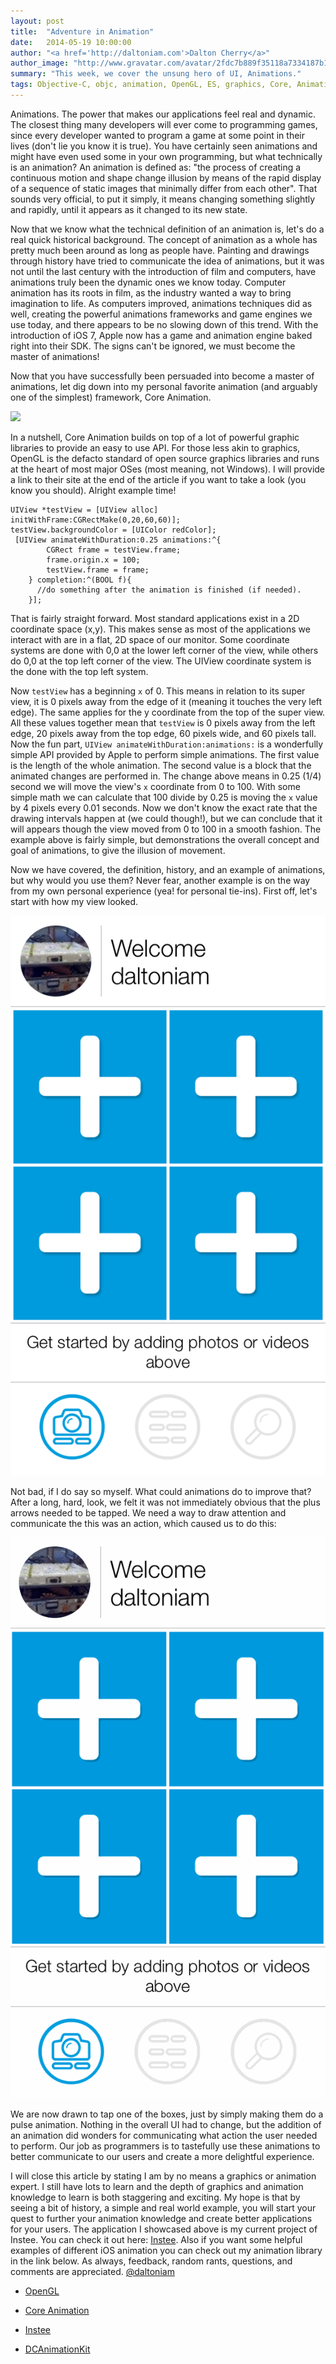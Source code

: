 ```yaml
---
layout: post
title:  "Adventure in Animation"
date:   2014-05-19 10:00:00
author: "<a href='http://daltoniam.com'>Dalton Cherry</a>"
author_image: "http://www.gravatar.com/avatar/2fdc7b889f35118a7334187b15c5b957.png?r=x&amp;s=320"
summary: "This week, we cover the unsung hero of UI, Animations."
tags: Objective-C, objc, animation, OpenGL, ES, graphics, Core, Animation
---
```


Animations. The power that makes our applications feel real and dynamic. The closest thing many developers will ever come to programming games, since every developer wanted to program a game at some point in their lives (don't lie you know it is true). You have certainly seen animations and might have even used some in your own programming, but what technically is an animation? An animation is defined as: "the process of creating a continuous motion and shape change illusion by means of the rapid display of a sequence of static images that minimally differ from each other". That sounds very official, to put it simply, it means changing something slightly and rapidly, until it appears as it changed to its new state.

Now that we know what the technical definition of an animation is, let's do a real quick historical background. The concept of animation as a whole has pretty much been around as long as people have. Painting and drawings through history have tried to communicate the idea of animations, but it was not until the last century with the introduction of film and computers, have animations truly been the dynamic ones we know today. Computer animation has its roots in film, as the industry wanted a way to bring imagination to life. As computers improved, animations techniques did as well, creating the powerful animations frameworks and game engines we use today, and there appears to be no slowing down of this trend. With the introduction of iOS 7, Apple now has a game and animation engine baked right into their SDK. The signs can't be ignored, we must become the master of animations!

Now that you have successfully been persuaded into become a master of animations, let dig down into my personal favorite animation (and arguably one of the simplest) framework, Core Animation.

![](https://developer.apple.com/library/mac/documentation/Cocoa/Conceptual/CoreAnimation_guide/Art/ca_architecture_2x.png)

In a nutshell, Core Animation builds on top of a lot of powerful graphic libraries to provide an easy to use API. For those less akin to graphics, OpenGL is the defacto standard of open source graphics libraries and runs at the heart of most major OSes (most meaning, not Windows). I will provide a link to their site at the end of the article if you want to take a look (you know you should). Alright example time!

```objc
UIView *testView = [UIView alloc] initWithFrame:CGRectMake(0,20,60,60)];
testView.backgroundColor = [UIColor redColor];
 [UIView animateWithDuration:0.25 animations:^{
        CGRect frame = testView.frame;
        frame.origin.x = 100;
        testView.frame = frame;
    } completion:^(BOOL f){
      //do something after the animation is finished (if needed).
    }];
```

That is fairly straight forward. Most standard applications exist in a 2D coordinate space (x,y). This makes sense as most of the applications we interact with are in a flat, 2D space of our monitor. Some coordinate systems are done with 0,0 at the lower left corner of the view, while others do 0,0 at the top left corner of the view. The UIView coordinate system is the done with the top left system.

Now `testView` has a beginning `x` of 0. This means in relation to its super view, it is 0 pixels away from the edge of it (meaning it touches the very left edge). The same applies for the y coordinate from the top of the super view. All these values together mean that `testView` is 0 pixels away from the left edge, 20 pixels away from the top edge, 60 pixels wide, and 60 pixels tall. Now the fun part, `UIView animateWithDuration:animations:` is a wonderfully simple API provided by Apple to perform simple animations. The first value is the length of the whole animation. The second value is a block that the animated changes are performed in. The change above means in 0.25 (1/4) second we will move the view's `x` coordinate from 0 to 100. With some simple math we can calculate that 100 divide by 0.25 is moving the `x` value by 4 pixels every 0.01 seconds. Now we don't know the exact rate that the drawing intervals happen at (we could though!), but we can conclude that it will appears though the view moved from 0 to 100 in a smooth fashion.  The example above is fairly simple, but demonstrations the overall concept and goal of animations, to give the illusion of movement.

Now we have covered, the definition, history, and an example of animations, but why would you use them? Never fear, another example is on the way from my own personal experience (yea! for personal tie-ins). First off, let's start with how my view looked.

![](/assets/images/post_images/instee_fte_static.png)

Not bad, if I do say so myself. What could animations do to improve that? After a long, hard, look, we felt it was not immediately obvious that the plus arrows needed to be tapped. We need a way to draw attention and communicate the this was an action, which caused us to do this:

![](/assets/images/post_images/instee_fte_pulse.gif)

We are now drawn to tap one of the boxes, just by simply making them do a pulse animation. Nothing in the overall UI had to change, but the addition of an animation did wonders for communicating what action the user needed to perform. Our job as programmers is to tastefully use these animations to better communicate to our users and create a more delightful experience.

I will close this article by stating I am by no means a graphics or animation expert. I still have lots to learn and the depth of graphics and animation knowledge to learn is both staggering and exciting. My hope is that by seeing a bit of history, a simple and real world example, you will start your quest to further your animation knowledge and create better applications for your users. The application I showcased above is my current project of Instee. You can check it out here: [Instee](http://insteeapp.com/). Also if you want some helpful examples of different iOS animation you can check out my animation library in the link below. As always, feedback, random rants, questions, and comments are appreciated. [@daltoniam](http://www.twitter.com/daltoniam)

- [OpenGL](http://www.opengl.org/)

- [Core Animation](https://developer.apple.com/library/mac/documentation/Cocoa/Conceptual/CoreAnimation_guide/Introduction/Introduction.html)

- [Instee](http://insteeapp.com/)

- [DCAnimationKit](https://github.com/daltoniam/DCAnimationKit)


